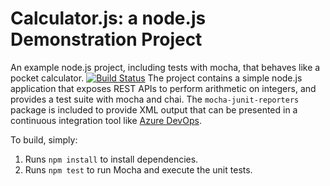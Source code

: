 Calculator.js: a node.js Demonstration Project
==============================================
An example node.js project, including tests with mocha, that behaves like
a pocket calculator.
[![Build Status](https://dev.azure.com/whiddonaz400lab0993/Integrating%20External%20Source%20Control%20with%20Azure%20Pipelines/_apis/build/status%2Flonestar62.calculator?branchName=refs%2Fpull%2F2%2Fmerge)](https://dev.azure.com/whiddonaz400lab0993/Integrating%20External%20Source%20Control%20with%20Azure%20Pipelines/_build/latest?definitionId=1&branchName=refs%2Fpull%2F2%2Fmerge)
The project contains a simple node.js application that exposes REST APIs
to perform arithmetic on integers, and provides a test suite with mocha
and chai.  The `mocha-junit-reporters` package is included to provide XML
output that can be presented in a continuous integration tool like
[Azure DevOps](https://azure.com/devops).

To build, simply:

1. Runs `npm install` to install dependencies.
2. Runs `npm test` to run Mocha and execute the unit tests.

